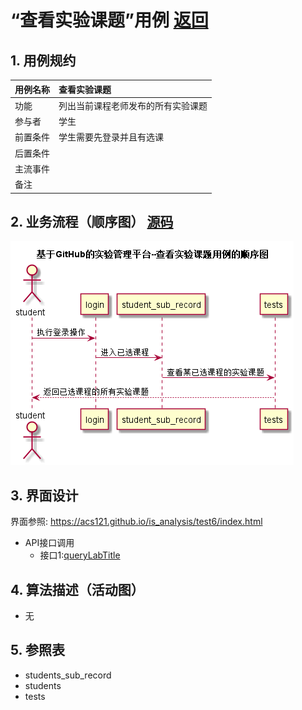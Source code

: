 # “查看实验课题”用例 [返回](./README.md)
## 1. 用例规约
|用例名称|查看实验课题|
|-------|:-------------|
|功能|列出当前课程老师发布的所有实验课题|
|参与者|学生|
|前置条件|学生需要先登录并且有选课|
|后置条件| |
|主流事件| |
|备注| |

## 2. 业务流程（顺序图） [源码](../src/queryLabTitle.puml)
![](../images/queryLabTitle.png) 

## 3. 界面设计
界面参照: https://acs121.github.io/is_analysis/test6/index.html
* API接口调用
  * 接口1:[queryLabTitle](../接口/queryLabTitle.md)

## 4. 算法描述（活动图）
- 无

## 5. 参照表

- students_sub_record
- students
- tests
